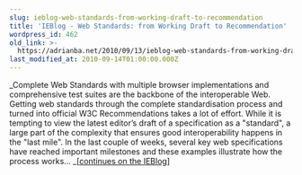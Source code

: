 ```yaml
---
slug: ieblog-web-standards-from-working-draft-to-recommendation
title: 'IEBlog - Web Standards: from Working Draft to Recommendation'
wordpress_id: 462
old_link: >-
  https://adrianba.net/2010/09/13/ieblog-web-standards-from-working-draft-to-recommendation/
last_modified_at: 2010-09-14T01:00:00.000Z
---
```


_Complete Web Standards with multiple browser implementations and comprehensive test suites are the backbone of the interoperable Web. Getting web standards through the complete standardisation process and turned into official W3C Recommendations takes a lot of effort. While it is tempting to view the latest editor’s draft of a specification as a "standard", a large part of the complexity that ensures good interoperability happens in the "last mile". In the last couple of weeks, several key web specifications have reached important milestones and these examples illustrate how the process works… _[[continues on the IEBlog](http://blogs.msdn.com/b/ie/archive/2010/09/13/web-standards-from-working-draft-to-recommendation.aspx)]     
